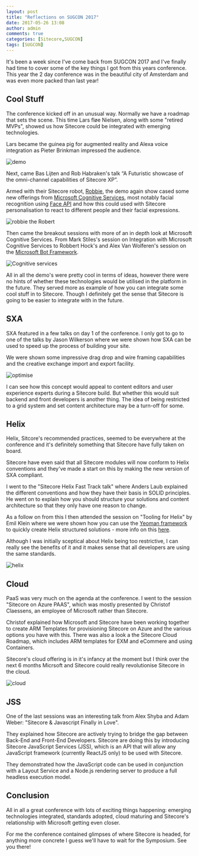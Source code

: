 ```yaml
---
layout: post
title: "Reflections on SUGCON 2017"
date: 2017-05-26 13:08
author: admin
comments: true
categories: [Sitecore,SUGCON]
tags: [SUGCON]
---
```


<span class="dropcap">I</span>t's been a week since I've come back from SUGCON 2017 and I've finally had time to cover some of the key things I got from this years conference.
This year the 2 day conference was in the beautiful city of Amsterdam and was even more packed than last year! 
<!-- more -->


<h2>Cool Stuff</h2>
The conference kicked off in an unusual way. Normally we have a roadmap that sets the scene.
This time Lars fløe Nielsen, along with some "retired MVPs", showed us how Sitecore could be integrated with emerging technologies.

Lars became the guinea pig for augmented reality and Alexa voice integration as Pieter Brinkman impressed the audience.

<img src="/assets/img/IMG_0390.JPG" alt="demo" />

Next, came Bas Lijten and Rob Habraken's talk “A Futuristic showcase of the omni-channel capabilities of Sitecore XP”. 

Armed with their Sitecore robot, <a href="https://www.youtube.com/watch?v=DXGhPbjoIRk" target="new">Robbie</a>, the demo again show cased some new offerings from <a href="https://azure.microsoft.com/en-gb/services/cognitive-services/" target="_new">Microsoft Cognitive Services</a>, most notably facial recognition using <a href="https://azure.microsoft.com/en-gb/services/cognitive-services/face/" target="_new">Face API</a> and how this could used with Sitecore personalisation to react to different people and their facial expressions.

<img src="/assets/img/IMG_0392.JPG" alt="robbie the Robert" />

Then came the breakout sessions with more of an in depth look at Microsoft Cognitive Services. From Mark Stiles's session on Integration with Microsoft Cognitive Services to Robbert Hock's and Alex Van Wolferen's session on the <a href="https://dev.botframework.com/" target="_new">Microsoft Bot Framework</a>.

<img src="/assets/img/IMG_0342.JPG" alt="Cognitive services" />

All in all the demo's were pretty cool in terms of ideas, however there were no hints of whether these technologies would be utilised in the platform in the future. They served more as example of how you can integrate some cool stuff in to Sitecore.
Though I definitely get the sense that Sitecore is going to be easier to integrate with in the future.

<h2>SXA</h2>
SXA featured in a few talks on day 1 of the conference. I only got to go to one of the talks  by Jason Wilkerson where we were shown how SXA can be used to speed up the process of building your site.

We were shown some impressive drag drop and wire framing capabilities and the creative exchange import and export facility.

<img src="/assets/img/optimise.jpg" alt="optimise" />

I can see how this concept would appeal to content editors and user experience experts during a Sitecore build. But whether this would suit backend and front developers is another thing.
The idea of being restricted to a grid system and set content architecture may be a turn-off for some.


<h2>Helix</h2>
Helix, Sitcore's recommended practices, seemed to be everywhere at the conference and it's definitely something that Sitecore have fully taken on board.

Sitecore have even said that all Sitecore modules will now conform to Helix conventions and they've made a start on this by making the new version of SXA compliant.

I went to the "Sitecore Helix Fast Track talk" where Anders Laub explained the different conventions and how they have their basis in SOLID principles. 
He went on to explain how you should structure your solutions and content architecture so that they only have one reason to change. 

As a follow on from this I then attended the session on "Tooling for Helix" by Emil Klein where we were shown how you can use the <a href="http://yeoman.io/" target="_new">Yeoman framework</a> to quickly create Helix structured solutions - more info on this <a href="https://www.npmjs.com/package/generator-helix" target="_new">here</a>.

Although I was initially sceptical about Helix being too restrictive, I can really see the benefits of it and it makes sense that all developers are using the same standards.

<img src="/assets/img/IMG_0361.JPG" alt="helix" />


<h2>Cloud</h2>
PaaS was very much on the agenda at the conference. I went to the session "Sitecore on Azure PAAS", which was mostly presented by Christof Claessens, an employee of Microsoft rather than Sitecore.

Christof explained how Microsoft and Sitecore have been working together to create ARM Templates for provisioning Sitecore on Azure and the various options you have with this.
There was also a look a the Sitecore Cloud Roadmap, which includes ARM templates for EXM and eCommere and using Containers.

Sitecore's cloud offering is in it's infancy at the moment but I think over the next 6 months Micrsoft and Sitecore could really revolutionise Sitecore in the cloud.


<img src="/assets/img/IMG_0370.JPG" alt="cloud" />


<h2>JSS</h2>
One of the last sessions was an interesting talk from Alex Shyba and Adam Weber: "Sitecore & Javascript Finally in Love". 

They explained how Sitecore are actively trying to bridge the gap between Back-End and Front-End Developers.
Sitecore are doing this by introducing Sitecore JavaScript Services (JSS), which is an API that will allow any JavaScript framework (currently ReactJS only) to be used with Sitecore.

They demonstrated how the JavaScript code can be used in conjunction with a Layout Service and a Node.js rendering server to produce a full headless execution model.

<h2>Conclusion</h2>
All in all a great conference with lots of exciting things happening: emerging technologies integrated, standards adopted, cloud maturing and Sitecore's relationship with Microsoft getting even closer.

For me the conference contained glimpses of where Sitecore is headed, for anything more concrete I guess we'll have to wait for the Symposium. See you there!








